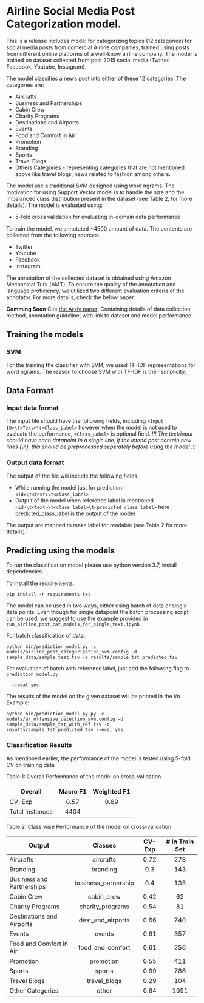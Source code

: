 

# Airline Social Media Post Categorization model.
This is a release includes model for categorizing topics (12 categories) for social media posts from comercial Airline companies, trained using posts from different online platforms of a well-know airline company. The model is trained on dataset collected from post 2015 social media (Twitter, Facebook, Youtube, Instagram).

The model classifies a news post into either of these 12 categories.
The categories are:
* Aircrafts
* Business and Partnerships
* Cabin Crew
* Charity Programs
* Destinations and Airports
* Events
* Food and Comfort in Air
* Promotion
* Branding
* Sports
* Travel Blogs
* Others Categories - representing categories that are not mentioned above like travel blogs, news related to fashion among others.

The model use a traditional SVM designed using word ngrams. The motivation for using Support Vector model is to handle the size and the imbalanced class distribution present in the dataset (see Table 2, for more details).
The model is evaluated using:
* 5-fold cross validation for evaluating in-domain data performance


To train the model, we annotated ~4500 amount of data.
The contents are collected from the following sources:
* Twitter
* Youtube
* Facebook
* Instagram

The annotation of the collected dataset is obtained using Amazon Mechanical Turk (AMT). To ensure the quality of the annotation and language proficiency, we utilized two different evaluation criteria of the annotator. For more details, check the below paper:

**Comming Soon**
Cite [the Arxiv paper](https://arxiv.org/):
Containing details of data collection method, annotation guideline, with link to dataset and model performance.
<!-- ```
@inproceedings{shammur2020offensive,
  title={A Multi-Platform Arabic News Comment Dataset for Offensive Language Detection},
  author={Chowdhury, Shammur Absar  and Mubarak, Hamdy and Abdelali, Ahmed and Jung, Soon-gyo and Jansen, Bernard J and Salminen, Joni},
  booktitle={Proceedings of the International Conference on Language Resources and Evaluation (LREC'20)},
  year={2020}
}
``` -->

## Training the models

### SVM
For the training the classifier with SVM, we used TF-IDF representations for word ngrams. The reason to choose SVM with TF-IDF is their simplicity.

## Data Format
### Input data format
The input file should have the following fields, including
`<Input ID>\t<Text>\t<Class_Label>`
however when the model is not used to evaluate the performance, `<Class_Label>` is optional field.
*!!! The text/input should have each datapoint in a single line, if the intend post contain new lines (\n), this should be preprocessed seperately before using the model !!!*

### Output data format
The output of the file will include the following fields

* While running the model just for prediction:
`<id>\t<text>\t<class_label>`
* Output of the model when reference label is mentioned
`<id>\t<text>\t<class_label>\t<predicted_class_label>`
here predicted_class_label is the output of the model

The output are mapped to make label for readable (see Table 2 for more details).


## Predicting using the models
To run the classification model please use python version 3.7, install dependencies

To install the requirements:
```
pip install -r requirements.txt
```

The model can be used in two ways, either using batch of data or single data points. Even though for single datapoint the batch processing script can be used, we suggest to use the example provided in `run_airline_post_cat_models_for_single_text.ipynb`

For batch classification of data:

```
python bin/prediction_model.py -c models/airline_post_categorization_svm.config -d sample_data/sample_test.tsv -o results/sample_tst_predicted.tsv
```
For evaluation of batch with reference label, just add
the following flag to `prediction_model.py`

```
  --eval yes
```

The results of the model on the given dataset will be printed in the i/o
Example:
```
python bin/prediction_model.py.py -c models/ar_offensive_detection_svm.config -d sample_data/sample_tst_with_ref.tsv -o results/sample_tst_predicted.tsv --eval yes
```

### Classification Results

As mentioned earlier, the performance of the model is tested using 5-fold CV on training data

Table 1: Overall Performance of the model on cross-validation


Overall| Macro	F1| Weighted F1
--------| :------: | :------:
CV-Exp | 0.57 | 0.69
Total Instances	| 4404 |	-


Table 2: Class wise Performance of the model on cross-validation

Output |	Classes	 | CV-Exp |	# In Train Set
------------| :------: | :------: | :------:
Aircrafts | aircrafts | 0.72 | 278
Branding | branding | 0.3 | 143
Business and Partnerships | business_parnership | 0.4 | 135
Cabin Crew | cabin_crew | 0.42 | 62
Charity Programs | charity_programs | 0.54 | 81
Destinations and Airports | dest_and_airports | 0.66 | 740
Events | events | 0.61 | 357
Food and Comfort in Air | food_and_comfort | 0.61 | 256
Promotion | promotion | 0.55 | 411
Sports | sports | 0.89 | 786
Travel Blogs | travel_blogs | 0.29 | 104
Other Categories | other | 0.84 | 1051
